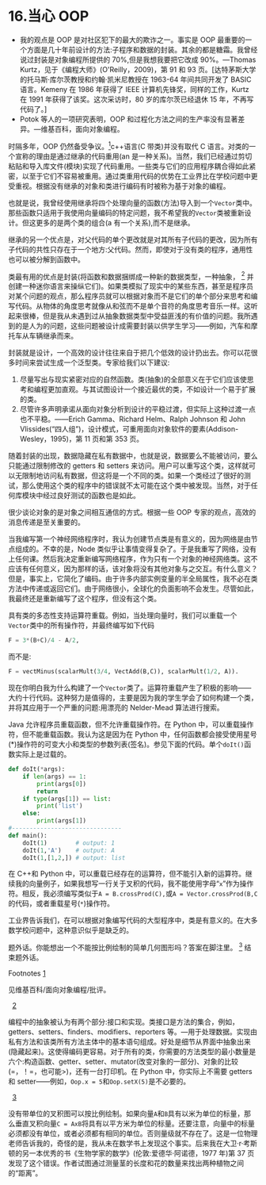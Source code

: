 # 16.当心 OOP

*   我的观点是 OOP 是对社区犯下的最大的欺诈之一。事实是 OOP 最重要的一个方面是几十年前设计的方法:子程序和数据的封装。其余的都是糖霜。我曾经说过封装是对象编程所提供的 70%,但是我想我要把它改成 90%。—Thomas Kurtz，见于《编程大师》(O'Reilly，2009)，第 91 和 93 页。[达特茅斯大学的托马斯·库尔茨教授和约翰·凯米尼教授在 1963-64 年间共同开发了 BASIC 语言。Kemeny 在 1986 年获得了 IEEE 计算机先锋奖，同样的工作，Kurtz 在 1991 年获得了该奖。这次采访时，80 岁的库尔茨已经退休 15 年，不再写代码了。]
*   Potok 等人的一项研究表明，OOP 和过程化方法之间的生产率没有显著差异。—维基百科，面向对象编程。

时隔多年，OOP 仍然备受争议。[<sup>1</sup>](#Fn1)c++语言(C 带类)并没有取代 C 语言。对类的一个宣称的理由是通过继承的代码重用(an 是一种关系)。当然，我们已经通过剪切粘贴和导入库文件(模块)实现了代码重用。一些类与它们的应用程序耦合得如此紧密，以至于它们不容易被重用。通过类重用代码的优势在工业界比在学校问题中更受重视。根据没有继承的对象和类进行编码有时被称为基于对象的编程。

也就是说，我曾经使用继承将四个处理向量的函数(方法)导入到一个`Vector`类中。那些函数只适用于我使用向量编码的特定问题，我不希望我的`Vector`类被重新设计。但这更多的是两个类的组合(a 有一个关系),而不是继承。

继承的另一个优点是，对父代码的单个更改就是对其所有子代码的更改，因为所有子代码的共性只存在于一个地方:父代码。然而，即使对于没有类的程序，通用性也可以被分解到函数中。

类最有用的优点是封装(将函数和数据捆绑成一种新的数据类型，一种抽象， [<sup>2</sup>](#Fn2) 并创建一种迷你语言来操纵它们)。如果类模拟了现实中的某些东西，甚至是程序员对某个问题的观点，那么程序员就可以根据对象而不是它们的单个部分来思考和编写代码。从物体的角度思考就像从和弦而不是单个音符的角度思考音乐一样。这听起来很棒，但是我从未遇到过从抽象数据类型中受益匪浅的有价值的问题。我所遇到的是人为的问题，这些问题被设计成需要封装以供学生学习——例如，汽车和摩托车从车辆继承而来。

封装就是设计，一个高效的设计往往来自于把几个低效的设计扔出去。你可以花很多时间来尝试生成一个泛型类。专家给我们以下建议:

1.  尽量写出与现实紧密对应的自然函数。类(抽象)的全部意义在于它们应该使思考和编程更加直观。与其试图设计一个接近最优的类，不如设计一个易于扩展的类。
2.  尽管许多声明承诺从面向对象分析到设计的平稳过渡，但实际上这种过渡一点也不平稳。——Erich Gamma、Richard Helm、Ralph Johnson 和 John Vlissides(“四人组”)，设计模式，可重用面向对象软件的要素(Addison-Wesley，1995)，第 11 页和第 353 页。

随着封装的出现，数据隐藏在私有数据中，也就是说，数据要么不能被访问，要么只能通过限制修改的 getters 和 setters 来访问。用户可以重写这个类，这样就可以无限制地访问私有数据，但这将是一个不同的类。如果一个类经过了很好的测试，那么使用这个类的程序中的错误就不太可能在这个类中被发现。当然，对于任何库模块中经过良好测试的函数也是如此。

很少谈论对象的是对象之间相互通信的方式。根据一些 OOP 专家的观点，高效的消息传递是至关重要的。

当我编写第一个神经网络程序时，我认为创建节点类是有意义的，因为网络是由节点组成的。不幸的是，Node 类似乎让事情变得复杂了。于是我重写了网络，没有上任何课。然后我决定重新编写网络程序，作为只有一个对象的神经网络类。这不应该有任何意义，因为那样的话，该对象将没有其他对象与之交互。有什么意义？但是，事实上，它简化了编码。由于许多内部实例变量的半全局属性，我不必在类方法中传递或返回它们。由于网络很小，全球化的负面影响不会发生。尽管如此，我最终还是重新编写了这个程序，但没有这个类。

具有类的多态性支持运算符重载。例如，当处理向量时，我们可以重载一个`Vector`类中的所有操作符，并最终编写如下代码

```py
F = 3*(B+C)/4 - A/2,

```

而不是:

```py
F = vectMinus(scalarMult(3/4, VectAdd(B,C)), scalarMult(1/2, A)).

```

现在你明白我为什么构建了一个`Vector`类了。运算符重载产生了积极的影响——大约十行代码。这种努力是值得的，主要是因为我的学生学会了如何构建一个类，并将其应用于一个严重的问题:用漂亮的 Nelder-Mead 算法进行搜索。

Java 允许程序员重载函数，但不允许重载操作符。在 Python 中，可以重载操作符，但不能重载函数。我认为这是因为在 Python 中，任何函数都会接受使用星号(*)操作符的可变大小和类型的参数列表(签名)。参见下面的代码。单个`doIt()`函数实际上是过载的。

```py
def doIt(*args):
    if len(args) == 1:
        print(args[0])
        return
    if type(args[1]) == list:
        print('list')
    else:
        print(args[1])
#-------------------------------
def main():
    doIt(1)        # output: 1
    doIt(1,'A')    # output: A
    doIt(1,[1,2,]) # output: list

```

在 C++和 Python 中，可以重载已经存在的运算符，但不能引入新的运算符。继续我的向量例子，如果我想写一行关于叉积的代码，我不能使用字母“`x`”作为操作符。相反，我必须编写类似于`A = B.crossProd(C),`或`A = Vector.crossProd(B,C`的代码，或者重载星号(`*`)操作符。

工业界告诉我们，在可以根据对象编写代码的大型程序中，类是有意义的。在大多数学校问题中，这种意识似乎是缺乏的。

题外话。你能想出一个不能按比例绘制的简单几何图形吗？答案在脚注里。 [<sup>3</sup>](#Fn3) 结束题外话。

Footnotes [1](#Fn1_source)

见维基百科/面向对象编程/批评。

  [2](#Fn2_source)

编程中的抽象被认为有两个部分:接口和实现。类接口是方法的集合，例如，getters、setters、finders、modifiers、reporters 等。—用于处理数据。实现由私有方法和该类所有方法主体中的基本语句组成。好处是细节从界面中抽象出来(隐藏起来)。这使得编码更容易。对于所有的类，你需要的方法类型的最小数量是六个:构造函数、getter、setter、mutator(改变对象的一部分)、对象的比较(=，！=，也可能>)，还有一台打印机。在 Python 中，你实际上不需要 getters 和 setter——例如，`Oop.x = 5`和`Oop.setX(5)`是不必要的。

  [3](#Fn3_source)

没有带单位的叉积图可以按比例绘制。如果向量`A`和`B`具有以米为单位的标量，那么垂直叉积向量`C = AxB`将具有以平方米为单位的标量。还要注意，向量中的标量必须都没有单位，或者必须都有相同的单位。否则量级就不存在了。这是一位物理老师告诉我的，奇怪的是，我从未在数学书上发现这个事实。后来我在大卫·r·考斯顿的另一本优秀的书《生物学家的数学》(伦敦:爱德华·阿诺德，1977 年)第 37 页发现了这个错误。作者试图通过测量茎的长度和花的数量来找出两种植物之间的“距离”。